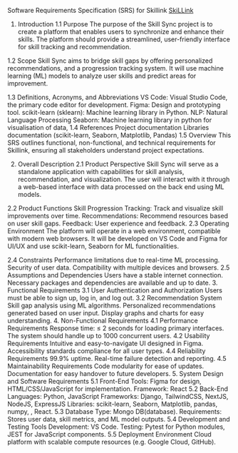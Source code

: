 Software Requirements Specification (SRS) for Skillink [SkiLLink](https://nsdk1.onrender.com)

1. Introduction
1.1 Purpose
The purpose of the Skill Sync project is to create a platform that enables users to synchronize and enhance their skills. The platform should provide a streamlined, user-friendly interface for skill tracking and recommendation.

1.2 Scope
Skill Sync aims to bridge skill gaps by offering personalized recommendations,  and a progression tracking system. It will use machine learning (ML) models to analyze user skills and predict areas for improvement.

1.3 Definitions, Acronyms, and Abbreviations
VS Code: Visual Studio Code, the primary code editor for development.
Figma: Design and prototyping tool.
scikit-learn (sklearn): Machine learning library in Python.
NLP: Natural Language Processing
Seaborn: Machine learning library in python for visualisation of data, 
1.4 References
Project documentation
Libraries documentation (scikit-learn, Seaborn, Matplotlib, Pandas)
1.5 Overview
This SRS outlines functional, non-functional, and technical requirements for Skillink, ensuring all stakeholders understand project expectations.

2. Overall Description
2.1 Product Perspective
Skill Sync will serve as a standalone application with capabilities for skill analysis, recommendation, and visualization. The user will interact with it through a web-based interface with data processed on the back end using ML models.

2.2 Product Functions
Skill Progression Tracking: Track and visualize skill improvements over time.
Recommendations: Recommend resources based on user skill gaps.
Feedback: User experience and  feedback.
2.3 Operating Environment
The platform will operate in a web environment, compatible with modern web browsers. It will be developed on VS Code and Figma for UI/UX and use scikit-learn, Seaborn for ML functionalities.

2.4 Constraints
Performance limitations due to real-time ML processing.
Security of user data.
Compatibility with multiple devices and browsers.
2.5 Assumptions and Dependencies
Users have a stable internet connection.
Necessary packages and dependencies are available and up to date.
3. Functional Requirements
3.1 User Authentication and Authorization
Users must be able to sign up, log in, and log out.
3.2 Recommendation System
Skill gap analysis using ML algorithms.
Personalized recommendations generated based on user input.
Display graphs and charts for easy understanding.
4. Non-Functional Requirements
4.1 Performance Requirements
Response time: ≤ 2 seconds for loading primary interfaces.
The system should handle up to 1000 concurrent users.
4.2 Usability Requirements
Intuitive and easy-to-navigate UI designed in Figma.
Accessibility standards compliance for all user types.
4.4 Reliability Requirements
99.9% uptime.
Real-time failure detection and reporting.
4.5 Maintainability Requirements
Code modularity for ease of updates.
Documentation for easy handover to future developers.
5. System Design and Software Requirements
5.1 Front-End
Tools: Figma for design, HTML/CSS/JavaScript for implementation.
Framework: React 
5.2 Back-End
Languages: Python, JavaScript 
Frameworks: Django, TailwindCSS, NextJS, NodeJS, ExpressJS 
Libraries:  scikit-learn, Seaborn, Matplotlib, pandas, numpy, , React.
5.3 Database
Type: Mongo DB(database).
Requirements: Stores user data, skill metrics, and ML model outputs.
5.4 Development and Testing Tools
Development: VS Code.
Testing: Pytest for Python modules, JEST for JavaScript components.
5.5 Deployment Environment
Cloud platform with scalable compute resources (e.g. Google Cloud, GitHub).
